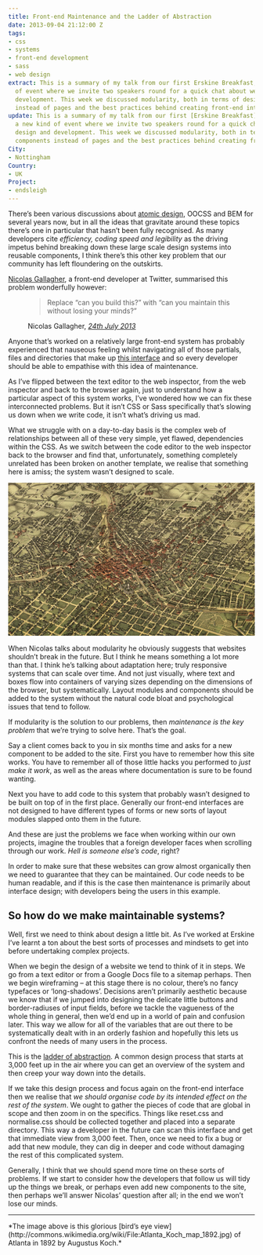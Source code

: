 ```yaml
---
title: Front-end Maintenance and the Ladder of Abstraction
date: 2013-09-04 21:12:00 Z
tags:
- css
- systems
- front-end development
- sass
- web design
extract: This is a summary of my talk from our first Erskine Breakfast, a new kind
  of event where we invite two speakers round for a quick chat about web design and
  development. This week we discussed modularity, both in terms of designing components
  instead of pages and the best practices behind creating front-end interfaces.
update: This is a summary of my talk from our first [Erskine Breakfast](http://breakfast.erskinesocials.com/),
  a new kind of event where we invite two speakers round for a quick chat about web
  design and development. This week we discussed modularity, both in terms of designing
  components instead of pages and the best practices behind creating front-end interfaces.
City:
- Nottingham
Country:
- UK
Project:
- endsleigh
---
```


There’s been various discussions about [atomic design](http://bradfrostweb.com/blog/post/atomic-web-design/), OOCSS and BEM for several years now, but in all the ideas that gravitate around these topics there’s one in particular that hasn’t been fully recognised. As many developers cite *efficiency, coding speed and legibility* as the driving impetus behind breaking down these large scale design systems into reusable components, I think there’s this other key problem that our community has left floundering on the outskirts.

[Nicolas Gallagher](http://twitter.com/necolas), a front-end developer at Twitter, summarised this problem wonderfully however:

<figure><blockquote><p>Replace “can you build this?” with “can you maintain this without losing your minds?”</p></blockquote>
<figcaption class="cite"><p>Nicolas Gallagher, <em><a href="https://twitter.com/necolas/status/360170108028600320">24th July 2013</a></em></p></figcaption>
</figure>

Anyone that’s worked on a relatively large front-end system has probably experienced that nauseous feeling whilst navigating all of those partials, files and directories that make up [this interface](http://coding.smashingmagazine.com/2013/08/02/other-interface-atomic-design-sass/) and so every developer should be able to empathise with this idea of maintenance. 

As I’ve flipped between the text editor to the web inspector, from the web inspector and back to the browser again, just to understand how a particular aspect of this system works, I’ve wondered how we can fix these interconnected problems. But it isn’t CSS or Sass specifically that’s slowing us down when we write code, it isn’t what’s driving us mad.

What we struggle with on a day-to-day basis is the complex web of relationships between all of these very simple, yet flawed, dependencies within the CSS. As we switch between the code editor to the web inspector back to the browser and find that, unfortunately, something completely unrelated has been broken on another template, we realise that something here is amiss; the system wasn’t designed to scale.

![image](/uploads/image.jpg)

When Nicolas talks about modularity he obviously suggests that websites shouldn’t break in the future. But I think he means something a lot more than that. I think he’s talking about adaptation here; truly responsive systems that can scale over time. And not just visually, where text and boxes flow into containers of varying sizes depending on the dimensions of the browser, but systematically. Layout modules and components should be added to the system without the natural code bloat and psychological issues that tend to follow.

If modularity is the solution to our problems, then *maintenance is the key problem* that we’re trying to solve here. That’s the goal.

Say a client comes back to you in six months time and asks for a new component to be added to the site. First you have to remember how this site works. You have to remember all of those little hacks you performed to *just make it work*, as well as the areas where documentation is sure to be found wanting. 

Next you have to add code to this system that probably wasn’t designed to be built on top of in the first place. Generally our front-end interfaces are not designed to have different types of forms or new sorts of layout modules slapped onto them in the future.

And these are just the problems we face when working within our own projects, imagine the troubles that a foreign developer faces when scrolling through our work. *Hell is someone else’s code*, right?

In order to make sure that these websites can grow almost organically then we need to guarantee that they can be maintained. Our code needs to be human readable, and if this is the case then maintenance is primarily about interface design; with developers being the users in this example.

## So how do we make maintainable systems?
Well, first we need to think about design a little bit. As I’ve worked at Erskine I’ve learnt a ton about the best sorts of processes and mindsets to get into before undertaking complex projects. 

When we begin the design of a website we tend to think of it in steps. We go from a text editor or from a Google Docs file to a sitemap perhaps. Then we begin wireframing – at this stage there is no colour, there’s no fancy typefaces or ‘long-shadows’. Decisions aren’t primarily aesthetic because we know that if we jumped into designing the delicate little buttons and border-radiuses of input fields, before we tackle the vagueness of the whole thing in general, then we’d end up in a world of pain and confusion later. This way we allow for all of the variables that are out there to be systematically dealt with in an orderly fashion and hopefully this lets us confront the needs of many users in the process.

This is the [ladder of abstraction](http://worrydream.com/LadderOfAbstraction/). A common design process that starts at 3,000 feet up in the air where you can get an overview of the system and then creep your way down into the details.

If we take this design process and focus again on the front-end interface then we realise that *we should organise code by its intended effect on the rest of the system*. We ought to gather the pieces of code that are global in scope and then zoom in on the specifics. Things like reset.css and normalise.css should be collected together and placed into a separate directory. This way a developer in the future can scan this interface and get that immediate view from 3,000 feet. Then, once we need to fix a bug or add that new module, they can dig in deeper and code without damaging the rest of this complicated system.

Generally, I think that we should spend more time on these sorts of problems. If we start to consider how the developers that follow us will tidy up the things we break, or perhaps even add new components to the site, then perhaps we’ll answer Nicolas’ question after all; in the end we won’t lose our minds.

<hr>
*The image above is this glorious [bird’s eye view](http://commons.wikimedia.org/wiki/File:Atlanta_Koch_map_1892.jpg) of Atlanta in 1892 by Augustus Koch.*
